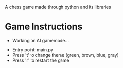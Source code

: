 A chess game made through python and its libraries

# Game Instructions

* Working on AI gamemode...

- Entry point: main.py
- Press 't' to change theme (green, brown, blue, gray)
- Press 'r' to restart the game
